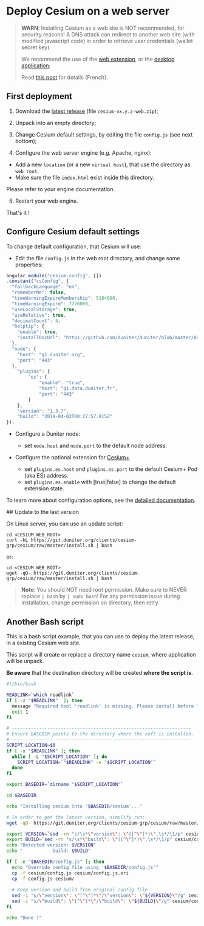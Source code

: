 
# Deploy Cesium on a web server 

> **WARN**: Installing Cesium as a web site is NOT recommended, for security reasons!
> A DNS attack can redirect to another web site (with modified javascript code) in order to retrieve user credentials (wallet secret key)
>
> We recommend the use of the [web extension](build_web_extension.md), or the [desktop application](build_desktop.md);
>
> Read [this post](https://forum.monnaie-libre.fr/t/cesium-evolue-aie-ca-va-piquer-mais/10015) for details (French).

## First deployment

1. Download the [latest release](https://github.com/duniter/cesium/releases/latest) (file `cesium-vx.y.z-web.zip`);
 
2. Unpack into an empty directory;

3. Change Cesium default settings, by editing the file `config.js` (see next bottom); 

4. Configure the web server engine (e.g. Apache, nginx):
  * Add a new `location` (or a new `virtual host`), that use the directory as `web root`. 
  * Make sure the file `index.html` exist inside this directory.
 
   Please refer to your engine documentation.

5. Restart your web engine.

That's it !


## Configure Cesium default settings 

To change default configuration, that Cesium will use:

- Edit the file `config.js` in the web root directory, and change some properties:
  
```js
angular.module("cesium.config", [])
.constant("csConfig", {
  "fallbackLanguage": "en",
  "rememberMe": false,
  "timeWarningExpireMembership": 5184000,
  "timeWarningExpire": 7776000,
  "useLocalStorage": true,
  "useRelative": true,
  "decimalCount": 4,
  "helptip": {
    "enable": true,
    "installDocUrl": "https://github.com/duniter/duniter/blob/master/doc/install-a-node.md"
  },
  "node": {
    "host": "g1.duniter.org",
    "port": "443"
  },
	"plugins": {
		"es": {
			"enable": "true",
			"host": "g1.data.duniter.fr",
			"port": "443"
		}
	},
	"version": "1.3.7",
	"build": "2019-04-02T08:27:57.915Z"
});
```

- Configure a Duniter node:
  * set `node.host` and `node.port` to the default node address. 

- Configure the optional extension for [Cesium+](https://git.duniter.org/clients/cesium-grp/cesium-plus-pod/)

  * set `plugins.es.host` and `plugins.es.port` to the default Cesium+ Pod (aka ES) address.
  * set `plugins.es.enable` with [true|false] to change the default extension state. 
   
   
To learn more about configuration options, see the [detailed documentation](configuration.md).

 
## Update to the last version

On Linux server, you can use an update script:

```
cd <CESIUM_WEB_ROOT>
curl -kL https://git.duniter.org/clients/cesium-grp/cesium/raw/master/install.sh | bash
```
or:

```
cd <CESIUM_WEB_ROOT>
wget -qO- https://git.duniter.org/clients/cesium-grp/cesium/raw/master/install.sh | bash
```

> **Note**: You should NOT need root permission. Make sure to NEVER replace `| bash` by `| sudo bash`!
> For any permission issue during installation, change permission on directory, then retry.

## Another Bash script  
 
This is a bash script example, that you can use to deploy the latest release, in a existing Cesium web site.

This script will create or replace a directory name `cesium`, where application will be unpack.
 
**Be aware** that the destination directory will be created **where the script is**.

```bash
#!/bin/bash

READLINK=`which readlink`
if [ -z "$READLINK"  ]; then
  message "Required tool 'readlink' is missing. Please install before launch \"$0\" file."
  exit 1
fi

# ------------------------------------------------------------------
# Ensure BASEDIR points to the directory where the soft is installed.
# ------------------------------------------------------------------
SCRIPT_LOCATION=$0
if [ -x "$READLINK" ]; then
  while [ -L "$SCRIPT_LOCATION" ]; do
    SCRIPT_LOCATION=`"$READLINK" -e "$SCRIPT_LOCATION"`
  done
fi

export BASEDIR=`dirname "$SCRIPT_LOCATION"`

cd $BASEDIR

echo "Installing cesium into '$BASEDIR/cesium'..."

# In order to get the latest version, simplify run:
wget -qO- https://git.duniter.org/clients/cesium-grp/cesium/raw/master/install.sh | bash

export VERSION=`sed -rn "s/\s*\"version\": \"([^\"]*)\",\s*/\1/p" cesium/config.js`
export BUILD=`sed -rn "s/\s*\"build\": \"([^\"]*)\",\s*/\1/p" cesium/config.js`
echo "Detected version: $VERSION"
echo "           build: $BUILD"

if [ -e "$BASEDIR/config.js" ]; then
  echo "Override config file using '$BASEDIR/config.js'"
  cp -f cesium/config.js cesium/config.js.ori
  cp -f config.js cesium/
  
  # Keep version and build from original config file
  sed -i "s/\"version\": \"[^\"]*\"/\"version\": \"${VERSION}\"/g" cesium/config.js
  sed -i "s/\"build\": \"[^\"]*\"/\"build\": \"${BUILD}\"/g" cesium/config.js
fi

echo "Done !"
```
